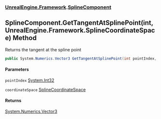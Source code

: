 ### [UnrealEngine.Framework](./UnrealEngine-Framework.md 'UnrealEngine.Framework').[SplineComponent](./SplineComponent.md 'UnrealEngine.Framework.SplineComponent')
## SplineComponent.GetTangentAtSplinePoint(int, UnrealEngine.Framework.SplineCoordinateSpace) Method
Returns the tangent at the spline point  
```csharp
public System.Numerics.Vector3 GetTangentAtSplinePoint(int pointIndex, UnrealEngine.Framework.SplineCoordinateSpace coordinateSpace);
```
#### Parameters
<a name='UnrealEngine-Framework-SplineComponent-GetTangentAtSplinePoint(int_UnrealEngine-Framework-SplineCoordinateSpace)-pointIndex'></a>
`pointIndex` [System.Int32](https://docs.microsoft.com/en-us/dotnet/api/System.Int32 'System.Int32')  
  
<a name='UnrealEngine-Framework-SplineComponent-GetTangentAtSplinePoint(int_UnrealEngine-Framework-SplineCoordinateSpace)-coordinateSpace'></a>
`coordinateSpace` [SplineCoordinateSpace](./SplineCoordinateSpace.md 'UnrealEngine.Framework.SplineCoordinateSpace')  
  
#### Returns
[System.Numerics.Vector3](https://docs.microsoft.com/en-us/dotnet/api/System.Numerics.Vector3 'System.Numerics.Vector3')  
